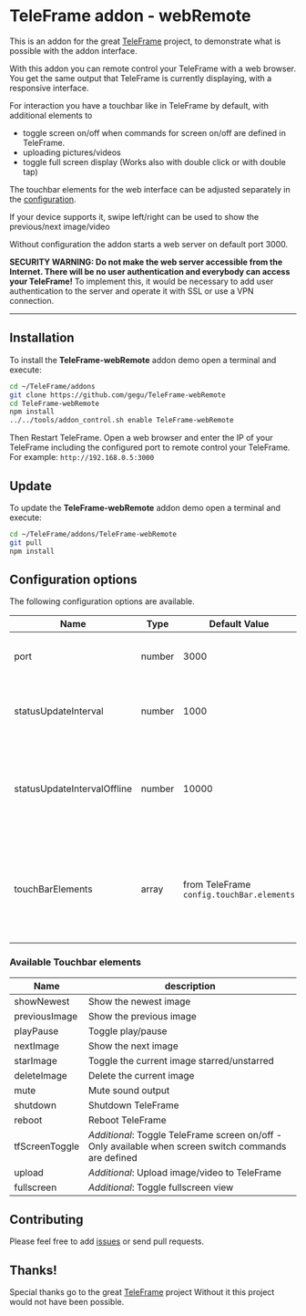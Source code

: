 # TeleFrame addon - webRemote

This is an addon for the great [TeleFrame](https://github.com/LukeSkywalker92/TeleFrame) project, to demonstrate what is possible with the addon interface.

With this addon you can remote control your TeleFrame with a web browser. You get the same output that TeleFrame is currently displaying, with a responsive interface.

For interaction you have a touchbar like in TeleFrame by default, with additional elements to

- toggle screen on/off when commands for screen on/off are defined in TeleFrame.
- uploading pictures/videos
- toggle full screen display (Works also with double click or with double tap)

The touchbar elements for the web interface can be adjusted separately in the [configuration](#configuration-options).

If your device supports it, swipe left/right can be used to show the previous/next image/video

Without configuration the addon starts a web server on default port 3000.

**SECURITY WARNING: Do not make the web server accessible from the Internet. There will be no user authentication and everybody can access your TeleFrame!**
To implement this, it would be necessary to add user authentication to the server and operate it with SSL or use a VPN connection.

---
## Installation

To install the **TeleFrame-webRemote**  addon demo open a terminal and execute:

```sh
cd ~/TeleFrame/addons
git clone https://github.com/gegu/TeleFrame-webRemote
cd TeleFrame-webRemote
npm install
../../tools/addon_control.sh enable TeleFrame-webRemote
```

Then Restart TeleFrame. Open a web browser and enter the IP of your TeleFrame including the configured port to remote control your TeleFrame.
For example: `http://192.168.0.5:3000`

## Update

To update the **TeleFrame-webRemote**  addon demo open a terminal and execute:

```sh
cd ~/TeleFrame/addons/TeleFrame-webRemote
git pull
npm install
```

## Configuration options

The following configuration options are available.

| Name                        | Type   | Default Value                             | Description                                                                                    |
| --------------------------- | ------ | ----------------------------------------- | ---------------------------------------------------------------------------------------------- |
| port                        | number | 3000                                      | TCPIP port on which the server should run.                                                     |
| statusUpdateInterval        | number | 1000                                      | milliseconds between polls for status updates.                                                 |
| statusUpdateIntervalOffline | number | 10000                                     | milliseconds between polls for status updates, when TeleFrame is offline.                      |
| touchBarElements            | array  | from TeleFrame `config.touchBar.elements` | Strings to define the touchbar elements to be used. See the list below for available elements. |

### Available Touchbar elements

| Name           | description                                                                                           |
| -------------- | ----------------------------------------------------------------------------------------------------- |
| showNewest     | Show the newest image                                                                                 |
| previousImage  | Show the previous image                                                                               |
| playPause      | Toggle play/pause                                                                                     |
| nextImage      | Show the next image                                                                                   |
| starImage      | Toggle the current image starred/unstarred                                                            |
| deleteImage    | Delete the current image                                                                              |
| mute           | Mute sound output                                                                                     |
| shutdown       | Shutdown TeleFrame                                                                                    |
| reboot         | Reboot TeleFrame                                                                                      |
| tfScreenToggle | _Additional_: Toggle TeleFrame screen on/off - Only available when screen switch commands are defined |
| upload         | _Additional_: Upload image/video to TeleFrame                                                         |
| fullscreen     | _Additional_: Toggle fullscreen view                                                                  |


## Contributing

Please feel free to add [issues](https://github.com/gegu/TeleFrame-webRemote/issues) or send pull requests.

## Thanks!

Special thanks go to the great [TeleFrame](https://github.com/LukeSkywalker92/TeleFrame) project Without it this project would not have been possible.
